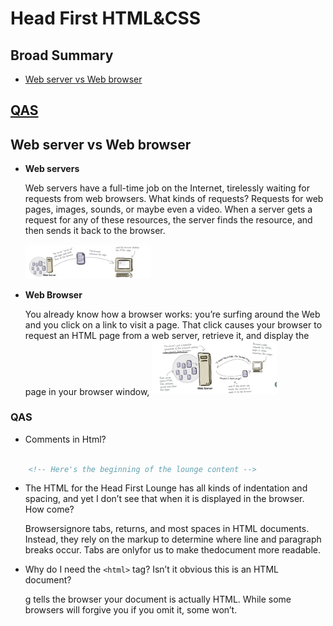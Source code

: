 
# Head First HTML&CSS
 

## Broad Summary

- [Web server vs Web browser](#web-server-vs-web-browser)


## [QAS](#qas)




## Web server vs Web browser

- __Web servers__
 
   Web servers have a full-time job on the Internet, tirelessly waiting for requests from web browsers. What kinds of requests? Requests for web pages, images, sounds, or maybe
   even a video. When a server gets a request for any of these resources, the server finds the resource, and then sends it back to the browser.

   <img src="res/server.png" alt="servers" width= 200>

- __Web Browser__

	You already know how a browser works: you’re surfing around the Web and you click on a link to visit a page. That click causes your browser to request an HTML page from a web
	server, retrieve it, and display the page in your browser window,
   <img src="res/browser.png" alt="browser" width= 200>






### QAS

- Comments in Html?

```html

	<!-- Here's the beginning of the lounge content -->

```

- The HTML for the Head First Lounge has all kinds of indentation and spacing, and yet I don’t see that when it is displayed in the browser. How come?

	Browsersignore tabs, returns, and most spaces in HTML documents. Instead, they rely on the markup to determine where line and paragraph breaks occur. Tabs are onlyfor us to make thedocument more readable.


- Why do I need the `<html>` tag? Isn’t it obvious this is an HTML document?

	g tells the browser your document is actually HTML. While some browsers will forgive you if you omit it, some won’t.
